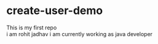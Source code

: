 # create-user-demo
This is my first repo</br>
i am rohit jadhav i am currently working as java developer
